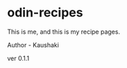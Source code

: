 # odin-recipes
This is me, and this is my recipe pages.
<p> Author - Kaushaki </p>
<p> ver 0.1.1 </p>
